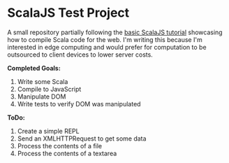 # ScalaJS Test Project

A small repository partially following the [basic ScalaJS tutorial](https://www.scala-js.org/doc/tutorial/basic/)
showcasing how to compile Scala code for the web. I'm writing this because I'm
interested in edge computing and would prefer for computation to be outsourced
to client devices to lower server costs.


**Completed Goals:**

1. Write some Scala
1. Compile to JavaScript
1. Manipulate DOM
1. Write tests to verify DOM was manipulated


**ToDo:**

1. Create a simple REPL
1. Send an XMLHTTPRequest to get some data
1. Process the contents of a file
1. Process the contents of a textarea